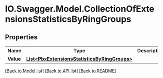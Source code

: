 # IO.Swagger.Model.CollectionOfExtensionsStatisticsByRingGroups
## Properties

Name | Type | Description | Notes
------------ | ------------- | ------------- | -------------
**Value** | [**List&lt;PbxExtensionsStatisticsByRingGroups&gt;**](PbxExtensionsStatisticsByRingGroups.md) |  | [optional] 

[[Back to Model list]](../README.md#documentation-for-models) [[Back to API list]](../README.md#documentation-for-api-endpoints) [[Back to README]](../README.md)


